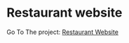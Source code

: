 # Restaurant website
Go To The project: [Restaurant Website](https://2zztavbx6odbhctwqs2ozg.on.drv.tw/www.resto.com/)
